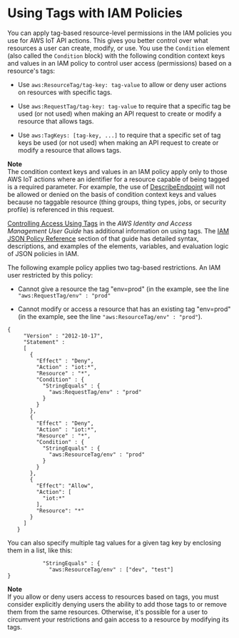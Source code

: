 # Using Tags with IAM Policies<a name="tagging-iot-iam"></a>

You can apply tag\-based resource\-level permissions in the IAM policies you use for AWS IoT API actions\. This gives you better control over what resources a user can create, modify, or use\. You use the `Condition` element \(also called the `Condition` block\) with the following condition context keys and values in an IAM policy to control user access \(permissions\) based on a resource's tags: 

+ Use `aws:ResourceTag/tag-key: tag-value` to allow or deny user actions on resources with specific tags\.

+ Use `aws:RequestTag/tag-key: tag-value` to require that a specific tag be used \(or not used\) when making an API request to create or modify a resource that allows tags\.

+ Use `aws:TagKeys: [tag-key, ...]` to require that a specific set of tag keys be used \(or not used\) when making an API request to create or modify a resource that allows tags\.

**Note**  
The condition context keys and values in an IAM policy apply only to those AWS IoT actions where an identifier for a resource capable of being tagged is a required parameter\. For example, the use of [ DescribeEndpoint](iot-commands.md#api-iot-DescribeEndpoint) will not be allowed or denied on the basis of condition context keys and values because no taggable resource \(thing groups, thing types,  jobs, or security profile\) is referenced in this request\.

[Controlling Access Using Tags](https://docs.aws.amazon.com/IAM/latest/UserGuide/access_tags.html) in the *AWS Identity and Access Management User Guide* has additional information on using tags\. The [IAM JSON Policy Reference](https://docs.aws.amazon.com/IAM/latest/UserGuide/reference_policies.html) section of that guide has detailed syntax, descriptions, and examples of the elements, variables, and evaluation logic of JSON policies in IAM\.

The following example policy applies two tag\-based restrictions\. An IAM user restricted by this policy:

+ Cannot give a resource the tag "env=prod" \(in the example, see the line `"aws:RequestTag/env" : "prod"`

+ Cannot modify or access a resource that has an existing tag "env=prod" \(in the example, see the line `"aws:ResourceTag/env" : "prod"`\)\.

```
{
     "Version" : "2012-10-17",
     "Statement" :
     [
       {
         "Effect" : "Deny",
         "Action" : "iot:*",
         "Resource" : "*",
         "Condition" : {
           "StringEquals" : {
             "aws:RequestTag/env" : "prod"
           }
         }
       },
       {
         "Effect" : "Deny",
         "Action" : "iot:*",
         "Resource" : "*",
         "Condition" : {
           "StringEquals" : {
             "aws:ResourceTag/env" : "prod"
           }
         }
       },
       {
         "Effect": "Allow",
         "Action": [
           "iot:*"
         ],
         "Resource": "*"
       }
     ]
   }
```

You can also specify multiple tag values for a given tag key by enclosing them in a list, like this: 

```
           "StringEquals" : {
             "aws:ResourceTag/env" : ["dev", "test"]
}
```

**Note**  
If you allow or deny users access to resources based on tags, you must consider explicitly denying users the ability to add those tags to or remove them from the same resources\. Otherwise, it's possible for a user to circumvent your restrictions and gain access to a resource by modifying its tags\.